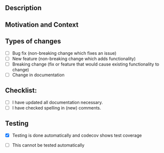 ## Description
<!--- Describe your changes in detail -->

## Motivation and Context
<!--- Why is this change required? What problem does it solve? -->
<!--- If it fixes an open issue, please link to the issue here, using the 'fixes #<issue>' syntax. -->

## Types of changes
<!--- What types of changes does your code introduce? Put an `x` in all the boxes that apply: -->
- [ ] Bug fix (non-breaking change which fixes an issue)
- [ ] New feature (non-breaking change which adds functionality)
- [ ] Breaking change (fix or feature that would cause existing functionality to change)
- [ ] Change in documentation

## Checklist:
<!--- Go over all the following points, and put an `x` in all the boxes that apply. -->
- [ ] I have updated all documentation necessary.
- [ ] I have checked spelling in (new) comments.

## Testing
- [X] Testing is done automatically and codecov shows test coverage
- [ ] This cannot be tested automatically <!-- describe how it has been tested -->

